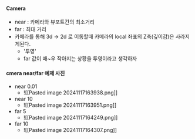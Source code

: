 #### Camera
- near : 카메라와 뷰포트간의 최소거리
- far : 최대 거리
- 카메라를 통해 3d -> 2d 로 이동할때 카메라의 local 좌표의 Z축(깊이감)은 사라지게된다.
	- '투영'
	- far 값이 매~우 작아지는 상황을 투영이라고 생각하자
#### cmera near/far 예제 사진
- near 0.01
	- ![[Pasted image 20241117163938.png]]
- near 10
	- ![[Pasted image 20241117163951.png]]
- far 5
	- ![[Pasted image 20241117164249.png]]
- far 10
	- ![[Pasted image 20241117164307.png]]